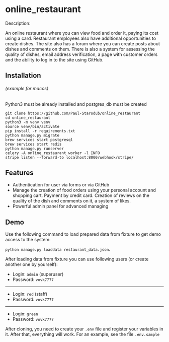 # online_restaurant
Description:

An online restaurant where you can view food and order it, paying its cost using a card. Restaurant employees also have additional opportunities to create dishes. The site also has a forum where you can create posts about dishes and comments on them. There is also a system for assessing the quality of dishes, email address verification, a page with customer orders and the ability to log in to the site using GitHub.

  

  ## Installation
###### (example for macos)

Python3 must be already installed and postgres_db must be created 

```shell
git clone https://github.com/Paul-Starodub/online_restaurant
cd online_restaurant
python3 -m venv venv
source venv/bin/activate
pip install -r requirements.txt
python manage.py migrate
brew services start postgresql
brew services start redis
python manage.py runserver
celery -A online_restaurant worker -l INFO
stripe listen --forward-to localhost:8000/webhook/stripe/
```

## Features

- Authentication for user via forms or via GitHub
- Manage the creation of food orders using your personal account and shopping cart. Payment by credit card. Creation of reviews on the quality of the dish and comments on it, a system of likes.
- Powerful admin panel for advanced managing 


## Demo

Use the following command to load prepared data from fixture to get demo access to the system:

  `python manage.py loaddata restaurant_data.json`.

After loading data from fixture you can use following users (or create another one by yourself):

  - Login: `admin` (superuser) 
  - Password: `vovk7777`
---
  - Login: `red` (staff)
  - Password: `vovk7777`
 ---
  - Login: `green`
  - Password: `vovk7777`

After cloning, you need to create your `.env` file and register your variables in it. After that, everything will work. For an example, see the file `.env.sample`
